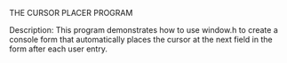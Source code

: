 THE CURSOR PLACER PROGRAM

Description:
This program demonstrates how to use window.h to create a console form that automatically places the cursor at the next field in the form after each user entry.
